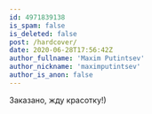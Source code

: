 ```yaml
---
id: 4971839138
is_spam: false
is_deleted: false
post: /hardcover/
date: 2020-06-28T17:56:42Z
author_fullname: 'Maxim Putintsev'
author_nickname: 'maximputintsev'
author_is_anon: false
---
```


<p>Заказано, жду красотку!)</p>
